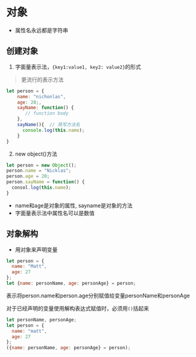 # 对象

- 属性名永远都是字符串

## 创建对象

1. 字面量表示法，`{key1:value1, key2: value2}`的形式

> 更流行的表示方法

```javascript
let person = {
    name: "nichonlas",
    age: 28;,
    sayName: function() {
       // function body
    },
    sayName(){  // 简写方法名
      console.log(this.name);
    }
}
```

2. new object()方法

```javascript
let person = new Object();
person.name = "Nicklas";
person.age = 20;
person.sayName = function() {
  consol.log(this.name);
}
```

- name和age是对象的属性, sayname是对象的方法
- 字面量表示法中属性名可以是数值

## 对象解构

- 用对象来声明变量

```javascript
let person = {
  name: "Matt",
  age: 27
};
let {name: personName, age: personAge} = person;
```

表示将person.name和person.age分别赋值给变量personName和personAge

对于已经声明的变量使用解构表达式赋值时，必须用`()`括起来

```javascript
let personName, personAge;
let person = {
  name: "matt",
  age: 27
};
({name: personName, age: personAge} = person);
```